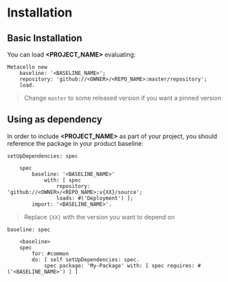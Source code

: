 # Installation

## Basic Installation

You can load **<PROJECT_NAME>** evaluating:
```smalltalk
Metacello new
	baseline: '<BASELINE_NAME>';
	repository: 'github://<OWNER>/<REPO_NAME>:master/repository';
	load.
```
>  Change `master` to some released version if you want a pinned version

## Using as dependency

In order to include **<PROJECT_NAME>** as part of your project, you should reference the package in your product baseline:

```smalltalk
setUpDependencies: spec

	spec
		baseline: '<BASELINE_NAME>'
			with: [ spec
				repository: 'github://<OWNER>/<REPO_NAME>:v{XX}/source';
				loads: #('Deployment') ];
		import: '<BASELINE_NAME>'.
```
> Replace `{XX}` with the version you want to depend on

```smalltalk
baseline: spec

	<baseline>
	spec
		for: #common
		do: [ self setUpDependencies: spec.
			spec package: 'My-Package' with: [ spec requires: #('<BASELINE_NAME>') ] ]
```
